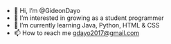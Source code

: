 - 👋 Hi, I’m @GideonDayo
- 👀 I’m interested in growing as a student programmer
- 🌱 I’m currently learning Java, Python, HTML & CSS
- 📫 How to reach me gdayo2017@gmail.com

<!---
GideonDayo/GideonDayo is a ✨ special ✨ repository because its `README.md` (this file) appears on your GitHub profile.
You can click the Preview link to take a look at your changes.
--->
